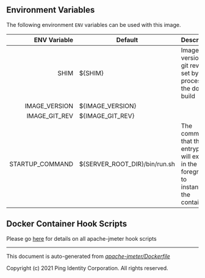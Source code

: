 
## Environment Variables
The following environment `ENV` variables can be used with
this image.

| ENV Variable  | Default     | Description
| ------------: | ----------- | ---------------------------------
| SHIM  | ${SHIM}  | Image version and git revision, set by build process of the docker build  |
| IMAGE_VERSION  | ${IMAGE_VERSION}  |  |
| IMAGE_GIT_REV  | ${IMAGE_GIT_REV}  |  |
| STARTUP_COMMAND  | ${SERVER_ROOT_DIR}/bin/run.sh  | The command that the entrypoint will execute in the foreground to instantiate the container  |

## Docker Container Hook Scripts
Please go [here](https://github.com/pingidentity/pingidentity-devops-getting-started/tree/master/docs/docker-images/apache-jmeter/hooks/README.md) for details on all apache-jmeter hook scripts

---
This document is auto-generated from _[apache-jmeter/Dockerfile](https://github.com/pingidentity/pingidentity-docker-builds/blob/master/apache-jmeter/Dockerfile)_

Copyright (c) 2021 Ping Identity Corporation. All rights reserved.
